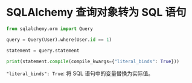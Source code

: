 # SQLAlchemy 查询对象转为 SQL 语句

```python
from sqlalchemy.orm import Query

query = Query(User).where(User.id == 1)

statement = query.statement

print(statement.compile(compile_kwargs={"literal_binds": True}))
```

`"literal_binds": True`: 将 SQL 语句中的变量替换为实际值。
